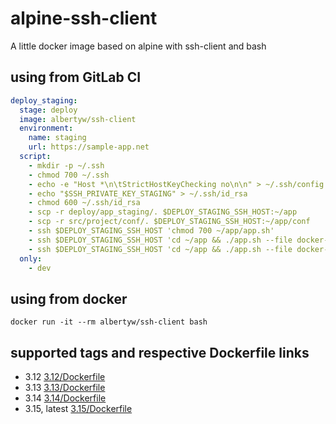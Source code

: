 # alpine-ssh-client

A little docker image based on alpine with ssh-client and bash

## using from GitLab CI

```yml
deploy_staging:
  stage: deploy
  image: albertyw/ssh-client
  environment:
    name: staging
    url: https://sample-app.net
  script:
    - mkdir -p ~/.ssh
    - chmod 700 ~/.ssh
    - echo -e "Host *\n\tStrictHostKeyChecking no\n\n" > ~/.ssh/config
    - echo "$SSH_PRIVATE_KEY_STAGING" > ~/.ssh/id_rsa
    - chmod 600 ~/.ssh/id_rsa
    - scp -r deploy/app_staging/. $DEPLOY_STAGING_SSH_HOST:~/app
    - scp -r src/project/conf/. $DEPLOY_STAGING_SSH_HOST:~/app/conf
    - ssh $DEPLOY_STAGING_SSH_HOST 'chmod 700 ~/app/app.sh'
    - ssh $DEPLOY_STAGING_SSH_HOST 'cd ~/app && ./app.sh --file docker-compose-staging.yml up'
    - ssh $DEPLOY_STAGING_SSH_HOST 'cd ~/app && ./app.sh --file docker-compose-staging.yml update'
  only:
    - dev
```

## using from docker

`docker run -it --rm albertyw/ssh-client bash`

## supported tags and respective Dockerfile links

- 3.12 [3.12/Dockerfile](3.12/Dockerfile)
- 3.13 [3.13/Dockerfile](3.13/Dockerfile)
- 3.14 [3.14/Dockerfile](3.14/Dockerfile)
- 3.15, latest [3.15/Dockerfile](3.15/Dockerfile)
